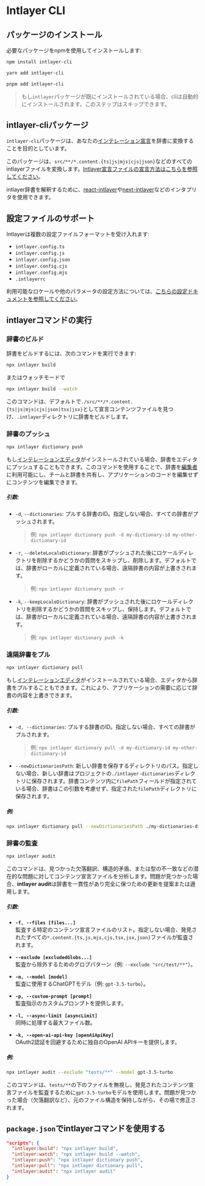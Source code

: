 # Intlayer CLI

## パッケージのインストール

必要なパッケージをnpmを使用してインストールします:

```bash packageManager="npm"
npm install intlayer-cli
```

```bash packageManager="yarn"
yarn add intlayer-cli
```

```bash packageManager="pnpm"
pnpm add intlayer-cli
```

> もし`intlayer`パッケージが既にインストールされている場合、cliは自動的にインストールされます。このステップはスキップできます。

## intlayer-cliパッケージ

`intlayer-cli`パッケージは、あなたの[インテレーション宣言](https://github.com/aymericzip/intlayer/blob/main/docs/ja/dictionary/get_started.md)を辞書に変換することを目的としています。

このパッケージは、`src/**/*.content.{ts|js|mjs|cjs|json}`などのすべてのintlayerファイルを変換します。[Intlayer宣言ファイルの宣言方法はこちらを参照してください](https://github.com/aymericzip/intlayer/blob/main/packages/intlayer/README.md)。

intlayer辞書を解釈するために、[react-intlayer](https://www.npmjs.com/package/react-intlayer)や[next-intlayer](https://www.npmjs.com/package/next-intlayer)などのインタプリタを使用できます。

## 設定ファイルのサポート

Intlayerは複数の設定ファイルフォーマットを受け入れます:

- `intlayer.config.ts`
- `intlayer.config.js`
- `intlayer.config.json`
- `intlayer.config.cjs`
- `intlayer.config.mjs`
- `.intlayerrc`

利用可能なロケールや他のパラメータの設定方法については、[こちらの設定ドキュメントを参照してください](https://github.com/aymericzip/intlayer/blob/main/docs/ja/configuration.md)。

## intlayerコマンドの実行

### 辞書のビルド

辞書をビルドするには、次のコマンドを実行できます:

```bash
npx intlayer build
```

またはウォッチモードで

```bash
npx intlayer build --watch
```

このコマンドは、デフォルトで`./src/**/*.content.{ts|js|mjs|cjs|json|tsx|jsx}`として宣言コンテンツファイルを見つけ、`.intlayer`ディレクトリに辞書をビルドします。

### 辞書のプッシュ

```bash
npx intlayer dictionary push
```

もし[インテレーションエディタ](https://github.com/aymericzip/intlayer/blob/main/docs/ja/intlayer_editor.md)がインストールされている場合、辞書をエディタにプッシュすることもできます。このコマンドを使用することで、辞書を[編集者](https://intlayer.org/dashboard)に利用可能にし、チームと辞書を共有し、アプリケーションのコードを編集せずにコンテンツを編集できます。

##### 引数:

- `-d`, `--dictionaries`: プルする辞書のID。指定しない場合、すべての辞書がプッシュされます。
  > 例: `npx intlayer dictionary push -d my-dictionary-id my-other-dictionary-id`
- `-r`, `--deleteLocaleDictionary`: 辞書がプッシュされた後にロケールディレクトリを削除するかどうかの質問をスキップし、削除します。デフォルトでは、辞書がローカルに定義されている場合、遠隔辞書の内容が上書きされます。
  > 例: `npx intlayer dictionary push -r`
- `-k`, `--keepLocaleDictionary`: 辞書がプッシュされた後にロケールディレクトリを削除するかどうかの質問をスキップし、保持します。デフォルトでは、辞書がローカルに定義されている場合、遠隔辞書の内容が上書きされます。
  > 例: `npx intlayer dictionary push -k`

### 遠隔辞書をプル

```bash
npx intlayer dictionary pull
```

もし[インテレーションエディタ](https://github.com/aymericzip/intlayer/blob/main/docs/ja/intlayer_editor.md)がインストールされている場合、エディタから辞書をプルすることもできます。これにより、アプリケーションの需要に応じて辞書の内容を上書きできます。

##### 引数:

- `-d, --dictionaries`: プルする辞書のID。指定しない場合、すべての辞書がプルされます。
  > 例: `npx intlayer dictionary pull -d my-dictionary-id my-other-dictionary-id`
- `--newDictionariesPath`: 新しい辞書を保存するディレクトリのパス。指定しない場合、新しい辞書はプロジェクトの`./intlayer-dictionaries`ディレクトリに保存されます。辞書コンテンツ内に`filePath`フィールドが指定されている場合、辞書はこの引数を考慮せず、指定された`filePath`ディレクトリに保存されます。

##### 例:

```bash
npx intlayer dictionary pull --newDictionariesPath ./my-dictionaries-dir/
```

### 辞書の監査

```bash
npx intlayer audit
```

このコマンドは、見つかった欠落翻訳、構造的矛盾、または型の不一致などの潜在的な問題に対してコンテンツ宣言ファイルを分析します。問題が見つかった場合、**intlayer audit**は辞書を一貫性があり完全に保つための更新を提案または適用します。

##### 引数:

- **`-f, --files [files...]`**  
  監査する特定のコンテンツ宣言ファイルのリスト。指定しない場合、発見されたすべての`*.content.{ts,js,mjs,cjs,tsx,jsx,json}`ファイルが監査されます。

- **`--exclude [excludedGlobs...]`**  
  監査から除外するためのグロブパターン（例: `--exclude "src/test/**"`）。

- **`-m, --model [model]`**  
  監査に使用するChatGPTモデル（例: `gpt-3.5-turbo`）。

- **`-p, --custom-prompt [prompt]`**  
  監査指示のカスタムプロンプトを提供します。

- **`-l, --async-limit [asyncLimit]`**  
  同時に処理する最大ファイル数。

- **`-k, --open-ai-api-key [openAiApiKey]`**  
  OAuth2認証を回避するために独自のOpenAI APIキーを提供します。

##### 例:

```bash
npx intlayer audit --exclude "tests/**" --model gpt-3.5-turbo
```

このコマンドは、`tests/**`の下のファイルを無視し、発見されたコンテンツ宣言ファイルを監査するために`gpt-3.5-turbo`モデルを使用します。問題が見つかった場合（欠落翻訳など）、元のファイル構造を保持しながら、その場で修正されます。

## `package.json`でintlayerコマンドを使用する

```json fileName="package.json"
"scripts": {
  "intlayer:build": "npx intlayer build",
  "intlayer:watch": "npx intlayer build --watch",
  "intlayer:push": "npx intlayer dictionary push",
  "intlayer:pull": "npx intlayer dictionary pull",
  "intlayer:audit": "npx intlayer audit"
}
```
